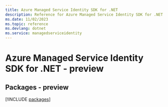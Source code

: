 ```yaml
---
title: Azure Managed Service Identity SDK for .NET
description: Reference for Azure Managed Service Identity SDK for .NET
ms.date: 11/02/2023
ms.topic: reference
ms.devlang: dotnet
ms.service: managedserviceidentity
---
```

# Azure Managed Service Identity SDK for .NET - preview
## Packages - preview
[!INCLUDE [packages](managed-service-identity-index.md)]